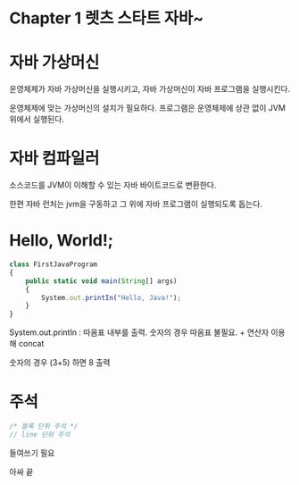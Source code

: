 # Chapter 1 렛츠 스타트 자바~

# 자바 가상머신

운영체제가 자바 가상머신을 실행시키고, 자바 가상머신이 자바 프로그램을 실행시킨다.

운영체제에 맞는 가상머신의 설치가 필요하다. 프로그램은 운영체제에 상관 없이 JVM 위에서 실행된다.

# 자바 컴파일러

소스코드를 JVM이 이해할 수 있는 자바 바이트코드로 변환한다.

한편 자바 런처는 jvm을 구동하고 그 위에 자바 프로그램이 실행되도록 돕는다. 

# Hello, World!;

```jsx
class FirstJavaProgram
{
	public static void main(String[] args)
	{
		System.out.printIn("Hello, Java!");
	}
}	
```

System.out.printIn : 따옴표 내부를 출력. 숫자의 경우 따옴표 불필요. + 연산자 이용해 concat

숫자의 경우 (3+5) 하면 8 출력

# 주석

```jsx
/* 블록 단위 주석 */
// line 단위 주석
```

들여쓰기 필요

아싸 끝